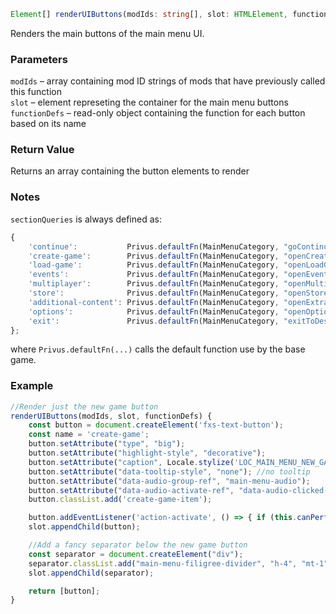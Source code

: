 ```ts
Element[] renderUIButtons(modIds: string[], slot: HTMLElement, functionDefs: Object);
```

Renders the main buttons of the main menu UI.

### Parameters

`modIds`         &ndash; array containing mod ID strings of mods that have previously called this function <br>
`slot`           &ndash; element represeting the container for the main menu buttons <br>
`functionDefs`   &ndash; read-only object containing the function for each button based on its name <br>

### Return Value

Returns an array containing the button elements to render

### Notes

`sectionQueries` is always defined as:
```js
{
    'continue':           Privus.defaultFn(MainMenuCategory, "goContinue"     ),
    'create-game':        Privus.defaultFn(MainMenuCategory, "openCreateGame" ),
    'load-game':          Privus.defaultFn(MainMenuCategory, "openLoadGame"   ),
    'events':             Privus.defaultFn(MainMenuCategory, "openEvents"     ),
    'multiplayer':        Privus.defaultFn(MainMenuCategory, "openMultiplayer"), 
    'store':              Privus.defaultFn(MainMenuCategory, "openStore"      ), 
    'additional-content': Privus.defaultFn(MainMenuCategory, "openExtras"     ), 
    'options':            Privus.defaultFn(MainMenuCategory, "openOptions"    ), 
    'exit':               Privus.defaultFn(MainMenuCategory, "exitToDesktop"  ), 
};
```
where `Privus.defaultFn(...)` calls the default function use by the base game.

### Example

```js
//Render just the new game button
renderUIButtons(modIds, slot, functionDefs) {
    const button = document.createElement('fxs-text-button');
    const name = 'create-game';
    button.setAttribute("type", "big");
    button.setAttribute("highlight-style", "decorative");
    button.setAttribute("caption", Locale.stylize('LOC_MAIN_MENU_NEW_GAME').toUpperCase());
    button.setAttribute("data-tooltip-style", "none"); //no tooltip
    button.setAttribute("data-audio-group-ref", "main-menu-audio");
    button.setAttribute("data-audio-activate-ref", "data-audio-clicked-" + name);
    button.classList.add('create-game-item');

    button.addEventListener('action-activate', () => { if (this.canPerformInputs()) functionDefs[name].call(this); }, {});
    slot.appendChild(button);

    //Add a fancy separator below the new game button
    const separator = document.createElement("div");
    separator.classList.add("main-menu-filigree-divider", "h-4", "mt-1", "min-w-96", "bg-center", "bg-contain", "bg-no-repeat", "self-center", "min-w-96");
    slot.appendChild(separator);

    return [button];
}
```

